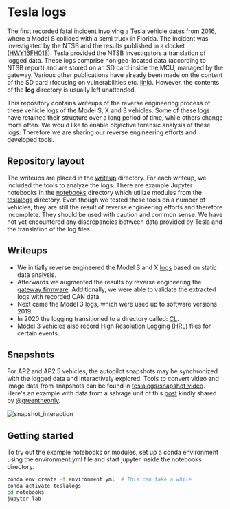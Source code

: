 # Tesla logs
The first recorded fatal incident involving a Tesla vehicle dates from 2016,
where a Model S collided with a semi truck in Florida.
The incident was investigated by the NTSB and the results published in a docket ([HWY16FH018](https://data.ntsb.gov/Docket?ProjectID=93548)).
Tesla provided the NTSB investigators a translation of logged data.
These logs comprise non geo-located data (according to NTSB report) and are stored on an SD card inside the MCU, managed by the gateway.
Various other publications have already been made on the content of the SD card (focusing on vulnerabilities etc. [link](https://2016.zeronights.ru/wp-content/uploads/2016/12/Gateway_Internals_of_Tesla_Motors_v6.pdf)).
However, the contents of the **log** directory is usually left unattended.

This repository contains writeups of the reverse engineering process of these vehicle logs of the Model S, X and 3 vehicles.
Some of these logs have retained their structure over a long period of time, while others change more often.
We would like to enable objective forensic analysis of these logs.
Therefore we are sharing our reverse engineering efforts and developed tools.

## Repository layout
The writeups are placed in the [writeup](writeup) directory.
For each writeup, we included the tools to analyze the logs.
There are example Jupyter notebooks in the [notebooks](notebooks) directory which utilize modules from the [teslalogs](teslalogs) directory.
Even though we tested these tools on a number of vehicles, they are still the result of reverse engineering efforts and therefore incomplete.
They should be used with caution and common sense.
We have not yet encountered any discrepancies between data provided by Tesla and the translation of the log files.

## Writeups
- We initially reverse engineered the Model S and X [logs](writeup/Model_SX_logs.md) based on static data analysis.
- Afterwards we augmented the results by reverse engineering the [gateway firmware](writeup/Gateway_mcu1_mcu2.md).
  Additionally, we were able to validate the extracted logs with recorded CAN data.
- Next came the Model 3 [logs](writeup/Model_3_logs.md), which were used up to software versions 2019.
- In 2020 the logging transitioned to a directory called: [CL](writeup/Model_3_CL.md).
- Model 3 vehicles also record [High Resolution Logging (HRL)](writeup/Model_3_HRL.md) files for certain events.

## Snapshots
For AP2 and AP2.5 vehicles, the autopilot snapshots may be synchronized with the logged data and interactively explored.
Tools to convert video and image data from snapshots can be found in [teslalogs/snapshot_video](teslalogs/snapshot_video).
Here's an example with data from a salvage unit of this [post](https://twitter.com/greentheonly/status/1261456934840008719?s=20) kindly shared by [@greentheonly](https://twitter.com/greentheonly).

![snapshot_interaction](data/snapshot_interaction.gif)

## Getting started
To try out the example notebooks or modules, set up a conda environment using the environment.yml file and start jupyter inside the notebooks directory.

```bash
conda env create -f environment.yml  # This can take a while
conda activate teslalogs
cd notebooks
jupyter-lab 
```
